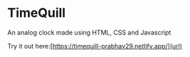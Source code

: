 # TimeQuill
An analog clock made using HTML, CSS and Javascript

Try it out here:[https://timequill-prabhav29.netlify.app/](url)
